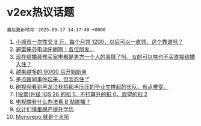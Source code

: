 # v2ex热议话题

`最后更新时间：2025-09-17 14:17:49 +0800`

1. [小城市一次性交 9 万，每个月领 1200，以后可以一直领，这个靠谱吗？](https://www.v2ex.com/t/1159752)
1. [避雷徕芬电动牙刷啊！各位朋友。](https://www.v2ex.com/t/1159805)
1. [现在结婚装修买家电都是男方一个人的事情了吗，女的可以啥也不买直接结婚入住？](https://www.v2ex.com/t/1159806)
1. [越来越多的 90/00 后开始断亲](https://www.v2ex.com/t/1159817)
1. [差点跟同事吵起来，但我忍住了](https://www.v2ex.com/t/1159649)
1. [刷视频看到黑龙江秋招那黑压压的毕业生排起的长队，有点难受。](https://www.v2ex.com/t/1159808)
1. [[投票]升级 IOS 26 的扣 1，不打算升的扣 0，观望的扣 2](https://www.v2ex.com/t/1159756)
1. [电视端有什么办法看 B 站直播？](https://www.v2ex.com/t/1159799)
1. [伙计们慎重脱产提升学历](https://www.v2ex.com/t/1159825)
1. [Monorepo 就是个大坑](https://www.v2ex.com/t/1159728)

